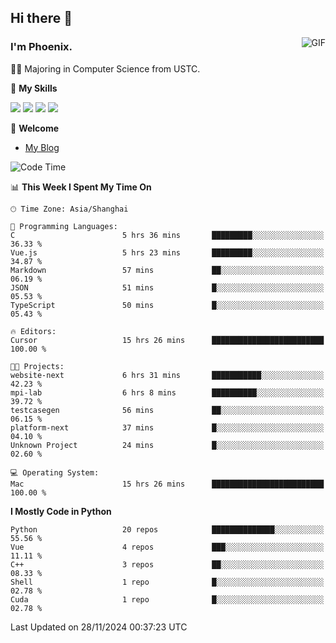 ## Hi there 👋
<img align="right" alt="GIF" src="https://raw.githubusercontent.com/JoeyBling/JoeyBling/master/pic/pusheencode.gif" />

### I'm Phoenix.

👨‍🎓 Majoring in Computer Science from USTC.

🌟 **My Skills**

![](https://img.shields.io/badge/-Python-3e74a2?style=flat-square&logo=Python&logoColor=fff)
![](https://img.shields.io/badge/-C++-9f62a5?style=flat&logo=cplusplus&logoColor=white)
![](https://img.shields.io/badge/-Linux-185886?style=flat-square&logo=Linux&logoColor=fff)
![](https://img.shields.io/badge/-Rust-ff4136?style=flat-square&logo=Rust&logoColor=fff)

💬 **Welcome**

- [My Blog](https://ysy-phoenix.github.io/)

<!--START_SECTION:waka-->
![Code Time](http://img.shields.io/badge/Code%20Time-991%20hrs%2048%20mins-blue)

📊 **This Week I Spent My Time On** 

```text
🕑︎ Time Zone: Asia/Shanghai

💬 Programming Languages: 
C                        5 hrs 36 mins       █████████░░░░░░░░░░░░░░░░   36.33 % 
Vue.js                   5 hrs 23 mins       █████████░░░░░░░░░░░░░░░░   34.87 % 
Markdown                 57 mins             ██░░░░░░░░░░░░░░░░░░░░░░░   06.19 % 
JSON                     51 mins             █░░░░░░░░░░░░░░░░░░░░░░░░   05.53 % 
TypeScript               50 mins             █░░░░░░░░░░░░░░░░░░░░░░░░   05.43 % 

🔥 Editors: 
Cursor                   15 hrs 26 mins      █████████████████████████   100.00 % 

🐱‍💻 Projects: 
website-next             6 hrs 31 mins       ███████████░░░░░░░░░░░░░░   42.23 % 
mpi-lab                  6 hrs 8 mins        ██████████░░░░░░░░░░░░░░░   39.72 % 
testcasegen              56 mins             ██░░░░░░░░░░░░░░░░░░░░░░░   06.15 % 
platform-next            37 mins             █░░░░░░░░░░░░░░░░░░░░░░░░   04.10 % 
Unknown Project          24 mins             █░░░░░░░░░░░░░░░░░░░░░░░░   02.60 % 

💻 Operating System: 
Mac                      15 hrs 26 mins      █████████████████████████   100.00 % 
```

**I Mostly Code in Python** 

```text
Python                   20 repos            ██████████████░░░░░░░░░░░   55.56 % 
Vue                      4 repos             ███░░░░░░░░░░░░░░░░░░░░░░   11.11 % 
C++                      3 repos             ██░░░░░░░░░░░░░░░░░░░░░░░   08.33 % 
Shell                    1 repo              █░░░░░░░░░░░░░░░░░░░░░░░░   02.78 % 
Cuda                     1 repo              █░░░░░░░░░░░░░░░░░░░░░░░░   02.78 % 
```




 Last Updated on 28/11/2024 00:37:23 UTC
<!--END_SECTION:waka-->

<!--
**ysy-phoenix/ysy-phoenix** is a ✨ _special_ ✨ repository because its `README.md` (this file) appears on your GitHub profile.

Here are some ideas to get you started:

- 🔭 I’m currently working on ...
- 🌱 I’m currently learning ...
- 👯 I’m looking to collaborate on ...
- 🤔 I’m looking for help with ...
- 💬 Ask me about ...
- 📫 How to reach me: ...
- 😄 Pronouns: ...
- ⚡ Fun fact: ...
-->
